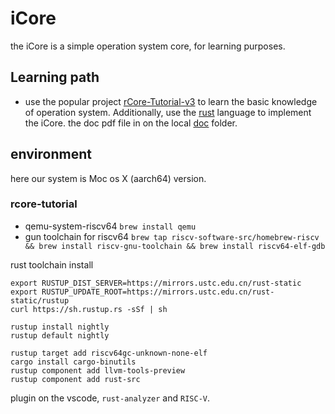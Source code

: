 # iCore

the iCore is a simple operation system core, for learning purposes.

## Learning path

- use the popular project [rCore-Tutorial-v3](https://rcore-os.github.io/rCore-Tutorial-v3/chapter0/0foreword.html) to learn the basic knowledge of operation system. Additionally, use the [rust](https://www.rust-lang.org/) language to implement the iCore. the doc pdf file in on the local [doc](./doc/rcore-tutorial-book-v3.pdf) folder.


## environment

here our system is Moc os X (aarch64) version.

### rcore-tutorial

- qemu-system-riscv64 `brew install qemu`
- gun toolchain for riscv64 `brew tap riscv-software-src/homebrew-riscv && brew install riscv-gnu-toolchain && brew install riscv64-elf-gdb`

rust toolchain install 

```shell
export RUSTUP_DIST_SERVER=https://mirrors.ustc.edu.cn/rust-static
export RUSTUP_UPDATE_ROOT=https://mirrors.ustc.edu.cn/rust-static/rustup
curl https://sh.rustup.rs -sSf | sh

rustup install nightly
rustup default nightly

rustup target add riscv64gc-unknown-none-elf
cargo install cargo-binutils
rustup component add llvm-tools-preview
rustup component add rust-src
```

plugin on the vscode, `rust-analyzer` and `RISC-V`.
